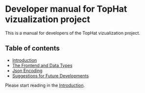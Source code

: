 # Developer manual for TopHat vizualization project

This is a manual for developers of the TopHat vizualization project.

## Table of contents
- [Introduction](./Introduction.md)
- [The Frontend and Data Types](./Datatypes.md)
- [Json Encoding](./JsonEncoding.md)
- [Suggestions for Future Developments](./FutureDevelopments.md)

Please start reading in the [Introduction](./Introduction.md).
